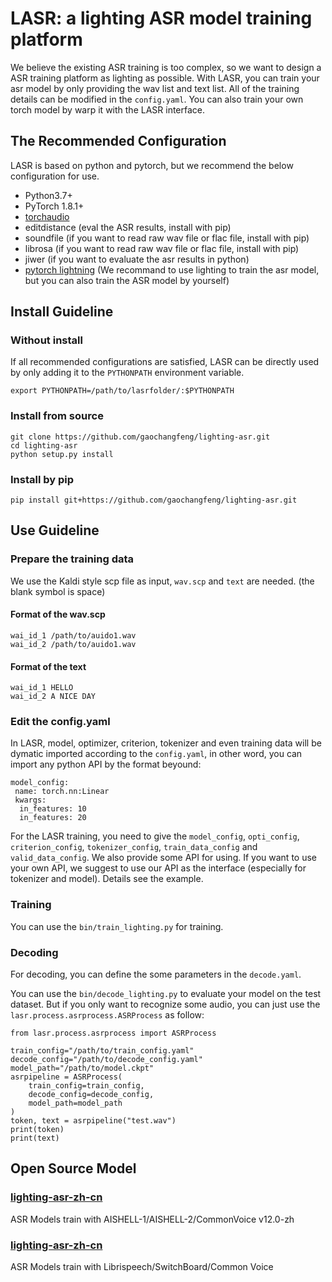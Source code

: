 # LASR: a lighting ASR model training platform
We believe the existing ASR training is too complex, so we want to design a ASR training platform as lighting as possible. 
With LASR, you can train your asr model by only providing the wav list and text list. 
All of the training details can be modified in the `config.yaml`.
You can also train your own torch model by warp it with the LASR interface. 

## The Recommended Configuration
LASR is based on python and pytorch, but we recommend the below configuration for use.
- Python3.7+  
- PyTorch 1.8.1+
- [torchaudio](https://pytorch.org/)
- editdistance (eval the ASR results, install with pip)
- soundfile (if you want to read raw wav file or flac file, install with pip)
- librosa (if you want to read raw wav file or flac file, install with pip)
- jiwer (if you want to evaluate the asr results in python)
- [pytorch lightning](https://lightning.ai/docs/pytorch/stable/) (We recommand to use lighting to train the asr model, but you can also train the ASR model by yourself)

## Install Guideline
### Without install
If all recommended configurations are satisfied, LASR can be directly used by only adding it to the `PYTHONPATH` environment variable.
```
export PYTHONPATH=/path/to/lasrfolder/:$PYTHONPATH
```
### Install from source
```
git clone https://github.com/gaochangfeng/lighting-asr.git
cd lighting-asr
python setup.py install
```
### Install by pip
```
pip install git+https://github.com/gaochangfeng/lighting-asr.git
```

## Use Guideline
### Prepare the training data
We use the Kaldi style scp file as input, `wav.scp` and `text` are needed. (the blank symbol is space)
#### Format of the wav.scp
```
wai_id_1 /path/to/auido1.wav
wai_id_2 /path/to/auido1.wav
```
#### Format of the text
```
wai_id_1 HELLO
wai_id_2 A NICE DAY
```
### Edit the config.yaml
In LASR, model, optimizer, criterion, tokenizer and even training data will be dymatic imported according to the `config.yaml`, in other word, you can import any python API by the format beyound:
```
model_config:
 name: torch.nn:Linear
 kwargs:
  in_features: 10
  in_features: 20

```
For the LASR training, you need to give the `model_config`, `opti_config`, `criterion_config`, `tokenizer_config`, `train_data_config` and `valid_data_config`. We also provide some API for using. If you want to use your own API, we suggest to use our API as the interface (especially for tokenizer and model). Details see the example.

### Training
You can use the `bin/train_lighting.py` for training.
### Decoding 
For decoding, you can define the some parameters in the `decode.yaml`.

You can use the `bin/decode_lighting.py` to evaluate your model on the test dataset. But if you only want to recognize some audio, you can just use the `lasr.process.asrprocess.ASRProcess` as follow:
```
from lasr.process.asrprocess import ASRProcess

train_config="/path/to/train_config.yaml" 
decode_config="/path/to/decode_config.yaml"
model_path="/path/to/model.ckpt"
asrpipeline = ASRProcess(
    train_config=train_config, 
    decode_config=decode_config, 
    model_path=model_path
)
token, text = asrpipeline("test.wav")
print(token)
print(text)

```
## Open Source Model
### [lighting-asr-zh-cn](https://huggingface.co/GCFzz/lighting-asr-zh-cn)
ASR Models train with AISHELL-1/AISHELL-2/CommonVoice v12.0-zh

### [lighting-asr-zh-cn](https://huggingface.co/GCFzz/lighting-asr-en)
ASR Models train with Librispeech/SwitchBoard/Common Voice
